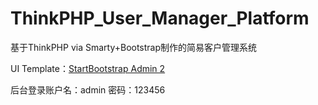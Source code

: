 # ThinkPHP_User_Manager_Platform
基于ThinkPHP via Smarty+Bootstrap制作的简易客户管理系统

UI Template：[StartBootstrap Admin 2](https://startbootstrap.com/template-overviews/sb-admin-2/)

后台登录账户名：admin
密码：123456